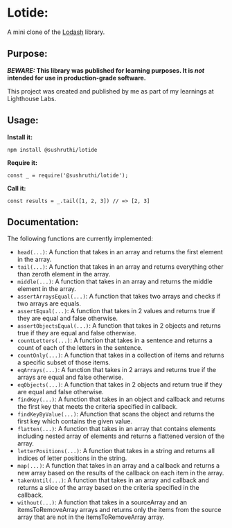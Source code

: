 # Lotide:

A mini clone of the [Lodash](https://lodash.com) library.

## Purpose:

**_BEWARE:_ This library was published for learning purposes. It is _not_ intended for use in production-grade software.**

This project was created and published by me as part of my learnings at Lighthouse Labs.

## Usage:

**Install it:**

`npm install @sushruthi/lotide`

**Require it:**

`const _ = require('@sushruthi/lotide');`

**Call it:**

`const results = _.tail([1, 2, 3]) // => [2, 3]`

## Documentation:

The following functions are currently implemented:

- `head(...)`: A function that takes in an array and returns the first element in the array.
- `tail(...)`: A function that takes in an array and returns everything other than zeroth element in the array.
- `middle(...)`: A function that takes in an array and returns the middle element in the array.
- `assertArraysEqual(...)`: A function that takes two arrays and checks if two arrays are equals.
- `assertEqual(...)`: A function that takes in 2 values and returns true if they are equal and false otherwise.
- `assertObjectsEqual(...)`: A function that takes in 2 objects and returns true if they are equal and false otherwise.
- `countLetters(...)`: A function that takes in a sentence and returns a count of each of the letters in the sentence.
- `countOnly(...)`: A function that takes in a collection of items and returns a specific subset of those items.
- `eqArrays(...)`: A function that takes in 2 arrays and returns true if the arrays are equal and false otherwise.
- `eqObjects(...)`: A function that takes in 2 objects and return true if they are equal and false otherwise.
- `findKey(...)`: A function that takes in an object and callback and returns the first key that meets the criteria specified in callback.
- `findKeyByValue(...)`: Afunction that scans the object and returns the first key which contains the given value.
- `flatten(...)`: A function that takes in an array that contains elements including nested array of elements and returns a flattened version of the array.
- `letterPositions(...)`: A function that takes in a string and returns all indices of letter positions in the string.
- `map(...)`: A function that takes in an array and a callback and returns a new array based on the results of the callback on each item in the array.
- `takenUntil(...)`: A function that takes in an array and callback and returns a slice of the array based on the criteria specified in the callback.
- `without(...)`: A function that takes in a sourceArray and an itemsToRemoveArray arrays and returns only the items from the source array that are not in the itemsToRemoveArray array.
